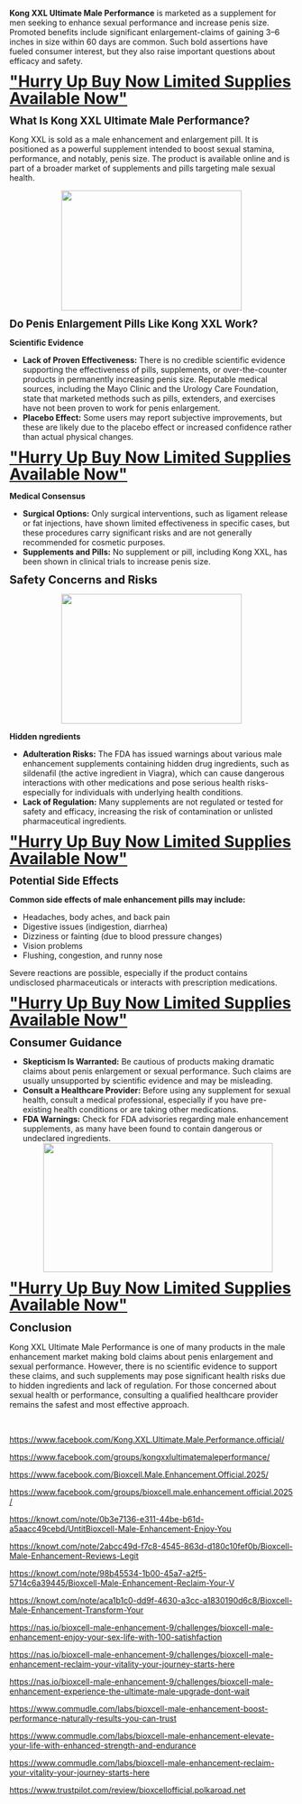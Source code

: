 <p><b>Kong XXL Ultimate Male Performance</b>&nbsp;is marketed
as a supplement for men seeking to enhance sexual performance and increase
penis size. Promoted benefits include significant enlargement-claims of gaining
3–6 inches in size within 60 days are common.&nbsp;Such bold assertions have
fueled consumer interest, but they also raise important questions about
efficacy and safety.</p>

<p class="MsoNormal"><b><span style="font-size: 21pt; line-height: 107%;"><a href="https://nutraleafs.com/Kong-XXL" rel="nofollow" target="_blank">"Hurry
Up Buy Now Limited Supplies Available Now"</a><o:p></o:p></span></b></p>

<p class="MsoNormal"><b><span style="font-size: 14pt; line-height: 107%;">What Is
Kong XXL Ultimate Male Performance?<o:p></o:p></span></b></p>

<p class="MsoNormal">Kong XXL is sold as a male enhancement and enlargement pill.
It is positioned as a powerful supplement intended to boost sexual stamina,
performance, and notably, penis size.&nbsp;The product is available online and
is part of a broader market of supplements and pills targeting male sexual
health.</p><div class="separator" style="clear: both; text-align: center;"><a href="https://nutraleafs.com/Kong-XXL" rel="nofollow" style="margin-left: 1em; margin-right: 1em;" target="_blank"><img border="0" data-original-height="640" data-original-width="960" height="213" src="https://blogger.googleusercontent.com/img/b/R29vZ2xl/AVvXsEj15c3rSZ4-Y19IalzrtccQj90PYMyABJWQY7WrE0MJ7_y8WuPEsAMYhs5pEUAuoxD9vl6qjhjWq5npNnyH71fbv-Tvt61A9qA9iFI_vcQLQWYxpdP2xKXJyFWmnm5e4PVmwhLZQiSQ1ACtEtwBr_KqDbgfr2Edx9pBZAU2lrdsQ3N1uB9O0JJMH9-MYBo/s320/Male%20Enhancement%2032.webp" width="320" /></a></div><o:p></o:p><p></p>

<p class="MsoNormal"><b><span style="font-size: 14pt; line-height: 107%;">Do Penis
Enlargement Pills Like Kong XXL Work?<o:p></o:p></span></b></p>

<p class="MsoNormal"><b>Scientific Evidence<o:p></o:p></b></p>

<ul style="margin-top: 0cm;" type="disc">
 <li class="MsoNormal" style="mso-list: l1 level1 lfo1; tab-stops: list 36.0pt;"><b>Lack
     of Proven Effectiveness:</b>&nbsp;There is no credible scientific evidence
     supporting the effectiveness of pills, supplements, or over-the-counter
     products in permanently increasing penis size.&nbsp;Reputable medical
     sources, including the Mayo Clinic and the Urology Care Foundation, state
     that marketed methods such as pills, extenders, and exercises have not
     been proven to work for penis enlargement.<o:p></o:p></li>
 <li class="MsoNormal" style="mso-list: l1 level1 lfo1; tab-stops: list 36.0pt;"><b>Placebo
     Effect:</b>&nbsp;Some users may report subjective improvements, but these
     are likely due to the placebo effect or increased confidence rather than
     actual physical changes.<o:p></o:p></li>
</ul>

<p class="MsoNormal"><b><span style="font-size: 21pt; line-height: 29.96px;"><a href="https://nutraleafs.com/Kong-XXL" rel="nofollow" target="_blank">"Hurry Up Buy Now Limited Supplies Available Now"</a></span></b></p><p class="MsoNormal"><b>Medical Consensus<o:p></o:p></b></p>

<ul style="margin-top: 0cm;" type="disc">
 <li class="MsoNormal" style="mso-list: l2 level1 lfo2; tab-stops: list 36.0pt;"><b>Surgical
     Options:</b>&nbsp;Only surgical interventions, such as ligament release or
     fat injections, have shown limited effectiveness in specific cases, but
     these procedures carry significant risks and are not generally recommended
     for cosmetic purposes.<o:p></o:p></li>
 <li class="MsoNormal" style="mso-list: l2 level1 lfo2; tab-stops: list 36.0pt;"><b>Supplements
     and Pills:</b>&nbsp;No supplement or pill, including Kong XXL, has been
     shown in clinical trials to increase penis size.<o:p></o:p></li>
</ul>

<p class="MsoNormal"><b><span style="font-size: 15pt; line-height: 107%;">Safety
Concerns and Risks</span></b></p><div class="separator" style="clear: both; text-align: center;"><b><a href="https://nutraleafs.com/Kong-XXL" rel="nofollow" style="margin-left: 1em; margin-right: 1em;" target="_blank"><img border="0" data-original-height="280" data-original-width="390" height="230" src="https://blogger.googleusercontent.com/img/b/R29vZ2xl/AVvXsEjdptwE7NDOfDONN3pkyqlzzzCAWzhAyEYkV5IQ-8aYNBhDW0J6krZhWxwWD1AbddK8bLcDvC53HpKb09JgU2R-GBKdjsL24_nWnjHEANMEUeiOE7T5L6SYb5eMknb6bciX3jsZcKpou-7zfvAbNTGb83wh9dOSoYPvqO7XzxO3xX1mi6G-DO-uriUc1zY/s320/Male%20Enhancement%2012.webp" width="320" /></a></b></div><b><o:p></o:p></b><p></p>

<p class="MsoNormal"><b>Hidden ngredients<o:p></o:p></b></p>

<ul style="margin-top: 0cm;" type="disc">
 <li class="MsoNormal" style="mso-list: l0 level1 lfo3; tab-stops: list 36.0pt;"><b>Adulteration
     Risks:</b>&nbsp;The FDA has issued warnings about various male enhancement
     supplements containing hidden drug ingredients, such as sildenafil (the
     active ingredient in Viagra), which can cause dangerous interactions with
     other medications and pose serious health risks-especially for individuals
     with underlying health conditions.<o:p></o:p></li>
 <li class="MsoNormal" style="mso-list: l0 level1 lfo3; tab-stops: list 36.0pt;"><b>Lack
     of Regulation:</b>&nbsp;Many supplements are not regulated or tested for
     safety and efficacy, increasing the risk of contamination or unlisted
     pharmaceutical ingredients.<o:p></o:p></li>
</ul>

<p class="MsoNormal"><b><span style="font-size: 21pt; line-height: 29.96px;"><a href="https://nutraleafs.com/Kong-XXL" rel="nofollow" target="_blank">"Hurry Up Buy Now Limited Supplies Available Now"</a></span></b></p><p class="MsoNormal"><b><span style="font-size: 14pt; line-height: 107%;">Potential
Side Effects<o:p></o:p></span></b></p>

<p class="MsoNormal"><b>Common side effects of male enhancement pills may include:<o:p></o:p></b></p>

<ul style="margin-top: 0cm;" type="disc">
 <li class="MsoNormal" style="mso-list: l3 level1 lfo4; tab-stops: list 36.0pt;">Headaches,
     body aches, and back pain<o:p></o:p></li>
 <li class="MsoNormal" style="mso-list: l3 level1 lfo4; tab-stops: list 36.0pt;">Digestive
     issues (indigestion, diarrhea)<o:p></o:p></li>
 <li class="MsoNormal" style="mso-list: l3 level1 lfo4; tab-stops: list 36.0pt;">Dizziness
     or fainting (due to blood pressure changes)<o:p></o:p></li>
 <li class="MsoNormal" style="mso-list: l3 level1 lfo4; tab-stops: list 36.0pt;">Vision
     problems<o:p></o:p></li>
 <li class="MsoNormal" style="mso-list: l3 level1 lfo4; tab-stops: list 36.0pt;">Flushing,
     congestion, and runny nose<o:p></o:p></li>
</ul>

<p class="MsoNormal">Severe reactions are possible, especially if the product
contains undisclosed pharmaceuticals or interacts with prescription medications.<o:p></o:p></p>

<p class="MsoNormal"><b><span style="font-size: 21pt; line-height: 29.96px;"><a href="https://nutraleafs.com/Kong-XXL" rel="nofollow" target="_blank">"Hurry Up Buy Now Limited Supplies Available Now"</a></span></b></p><p class="MsoNormal"><b><span style="font-size: 15pt; line-height: 107%;">Consumer
Guidance<o:p></o:p></span></b></p>

<ul style="margin-top: 0cm;" type="disc">
 <li class="MsoNormal" style="mso-list: l4 level1 lfo5; tab-stops: list 36.0pt;"><b>Skepticism
     Is Warranted:</b>&nbsp;Be cautious of products making dramatic claims
     about penis enlargement or sexual performance. Such claims are usually
     unsupported by scientific evidence and may be misleading.<o:p></o:p></li>
 <li class="MsoNormal" style="mso-list: l4 level1 lfo5; tab-stops: list 36.0pt;"><b>Consult
     a Healthcare Provider:</b>&nbsp;Before using any supplement for sexual
     health, consult a medical professional, especially if you have
     pre-existing health conditions or are taking other medications.<o:p></o:p></li>
 <li class="MsoNormal" style="mso-list: l4 level1 lfo5; tab-stops: list 36.0pt;"><b>FDA
     Warnings:</b>&nbsp;Check for FDA advisories regarding male enhancement
     supplements, as many have been found to contain dangerous or undeclared
     ingredients.<div class="separator" style="clear: both; text-align: center;"><a href="https://nutraleafs.com/Kong-XXL" rel="nofollow" style="margin-left: 1em; margin-right: 1em;" target="_blank"><img border="0" data-original-height="700" data-original-width="1245" height="229" src="https://blogger.googleusercontent.com/img/b/R29vZ2xl/AVvXsEimzkfF-XkTbux8lObz-HMAlxG8qHnZdagUkvKZ0YTIn_thI3gqQ_I-AFcePZ3QJbdtznu8191PtNObtAeFQ0fTjyV6x4MCXehyphenhyphenhhz5Mgbo6eFeyTVYe603vWSRDf5-CLaKWstYfz_-e_kbKAmk3b1zEZEk6IXPsXMfmPcz1ZkuhyphenhyphenUW7Mmy5dVoS88lP0o/w407-h229/Male%20Enhancement%2015.webp" width="407" /></a></div><o:p></o:p></li>
</ul>

<p class="MsoNormal"><b><span style="font-size: 21pt; line-height: 29.96px;"><a href="https://nutraleafs.com/Kong-XXL" rel="nofollow" target="_blank">"Hurry Up Buy Now Limited Supplies Available Now"</a></span></b></p><p class="MsoNormal"><b><span style="font-size: 15pt; line-height: 107%;">Conclusion<o:p></o:p></span></b></p>

<p class="MsoNormal">Kong XXL Ultimate Male Performance is one of many products
in the male enhancement market making bold claims about penis enlargement and
sexual performance. However, there is no scientific evidence to support these
claims, and such supplements may pose significant health risks due to hidden
ingredients and lack of regulation.&nbsp;For those concerned about sexual
health or performance, consulting a qualified healthcare provider remains the
safest and most effective approach.<o:p></o:p></p>

<p class="MsoNormal"><o:p>&nbsp;</o:p></p>

https://www.facebook.com/Kong.XXL.Ultimate.Male.Performance.official/ 

https://www.facebook.com/groups/kongxxlultimatemaleperformance/

https://www.facebook.com/Bioxcell.Male.Enhancement.Official.2025/ 

https://www.facebook.com/groups/bioxcell.male.enhancement.official.2025/ 

https://knowt.com/note/0b3e7136-e311-44be-b61d-a5aacc49cebd/UntitBioxcell-Male-Enhancement-Enjoy-You 

https://knowt.com/note/2abcc49d-f7c8-4545-863d-d180c10fef0b/Bioxcell-Male-Enhancement-Reviews-Legit 

https://knowt.com/note/98b45534-1b00-45a7-a2f5-5714c6a39445/Bioxcell-Male-Enhancement-Reclaim-Your-V 

https://knowt.com/note/aca1b1c0-dd9f-4630-a3cc-a1830190d6c8/Bioxcell-Male-Enhancement-Transform-Your 

https://nas.io/bioxcell-male-enhancement-9/challenges/bioxcell-male-enhancement-enjoy-your-sex-life-with-100-satishfaction 

https://nas.io/bioxcell-male-enhancement-9/challenges/bioxcell-male-enhancement-reclaim-your-vitality-your-journey-starts-here 

https://nas.io/bioxcell-male-enhancement-9/challenges/bioxcell-male-enhancement-experience-the-ultimate-male-upgrade-dont-wait 

https://www.commudle.com/labs/bioxcell-male-enhancement-boost-performance-naturally-results-you-can-trust 

https://www.commudle.com/labs/bioxcell-male-enhancement-elevate-your-life-with-enhanced-strength-and-endurance 

https://www.commudle.com/labs/bioxcell-male-enhancement-reclaim-your-vitality-your-journey-starts-here 

https://www.trustpilot.com/review/bioxcellofficial.polkaroad.net 

